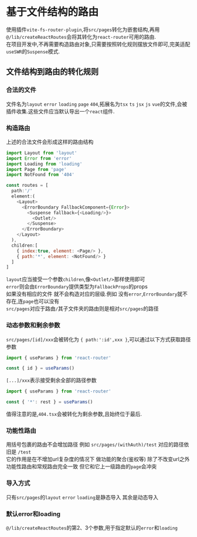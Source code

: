 # 基于文件结构的路由

使用插件`vite-fs-router-plugin`,将`src/pages`转化为嵌套结构,再用`@/lib/createReactRoutes`会将其转化为`react-router`可用的路由.  
在项目开发中,不再需要构造路由对象,只需要按照转化规则摆放文件即可,完美适配`useSWR`的`Suspense`模式.

## 文件结构到路由的转化规则

### 合法的文件

文件名为`layout` `error` `loading` `page` `404`,拓展名为`tsx` `ts` `jsx` `js` `vue`的文件,会被插件收集.这些文件应当默认导出一个`react`组件.

### 构造路由

上述的合法文件会形成这样的路由结构

```js
import Layout from 'layout'
import Error from 'error'
import Loading from 'loading'
import Page from 'page'
import NotFound from '404'

const routes = [
  path:'/'
  element:(
    <Layout>
      <ErrorBoundary FallbackComponent={Error}>
        <Suspense fallback={<Loading/>}>
          <Outlet/>
        </Suspense>
      </ErrorBoundary>
    </Layout>
  ),
  children:[
    { index:true, element: <Page/> },
    { path:'*', element: <NotFound/> }
  ]
]
```

`layout`应当接受一个参数`children`,像`<Outlet/>`那样使用即可  
`error`则会由`ErrorBoundary`提供类型为`FallbackProps`的props  
如果没有相应的文件 就不会构造对应的层级.例如 没有`error`,`ErrorBoundary`就不存在,连`page`也可以没有  
`src/pages`对应于路由`/`其子文件夹的路由则是相对`src/pages`的路径

### 动态参数和剩余参数

`src/pages/[id]/xxx`会被转化为 `{ path:':id',xxx }`,可以通过以下方式获取路径参数

```ts
import { useParams } from 'react-router'

const { id } = useParams()
```

`[...]/xxx`表示接受剩余全部的路径参数

```ts
import { useParams } from 'react-router'

const { '*': rest } = useParams()
```

值得注意的是,`404.tsx`会被转化为剩余参数,且始终位于最后.

### 功能性路由

用括号包裹的路由不会增加路径 例如 `src/pages/(withAuth)/test` 对应的路径依旧是 `/test`  
它的作用是在不增加url复杂度的情况下 做功能的聚合(鉴权等)
除了不改变url之外 功能性路由和常规路由完全一致 但它和它上一级路由的`page`会冲突

### 导入方式

只有`src/pages`的`layout` `error` `loading`是静态导入 其余是动态导入

### 默认error和loading

`@/lib/createReactRoutes`的第2、3个参数,用于指定默认的`error`和`loading`
